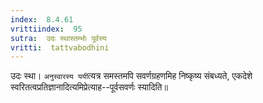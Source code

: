 ```yaml
---
index:  8.4.61
vrittiindex:  95
sutra:  उदः स्थास्तम्भोः पूर्वस्य
vritti:  tattvabodhini 
---
```


उदः स्था। `अनुस्वारस्य ययी`त्यत्र समस्तमपि सवर्णग्रहणमिह निष्कृष्य संबध्यते, एकदेशे स्वरितत्वप्रतिज्ञानादित्यमिप्रेत्याह--पूर्वसवर्णः स्यादिति॥

